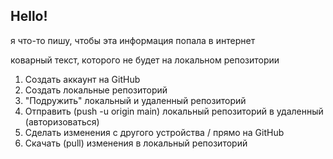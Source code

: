 ## Hello!

я что-то пишу, чтобы эта информация попала в интернет

коварный текст, которого не будет на локальном репозитории

1. Создать аккаунт на GitHub
2. Создать локальные репозиторий
3. "Подружить" локальный и удаленный репозиторий
4. Отправить (push -u origin main) локальный репозиторий в удаленный (авторизоваться)
5. Сделать изменения с другого устройства / прямо на GitHub
6. Скачать (pull) изменения в локальный репозиторий